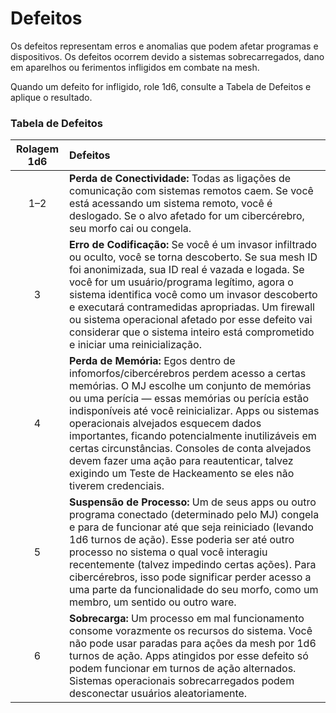 # Defeitos

Os defeitos representam erros e anomalias que podem afetar programas e dispositivos. Os defeitos ocorrem devido a sistemas sobrecarregados, dano em aparelhos ou ferimentos infligidos em combate na mesh.

Quando um defeito for infligido, role 1d6, consulte a Tabela de Defeitos e aplique o resultado.

<!-- CLEANED blockquote class="table" -->

### Tabela de Defeitos

| Rolagem 1d6 | Defeitos                                                                                                                                                                                                                                                                                                                                                                                                                                                                                                   |
|:-----------:|:---------------------------------------------------------------------------------------------------------------------------------------------------------------------------------------------------------------------------------------------------------------------------------------------------------------------------------------------------------------------------------------------------------------------------------------------------------------------------------------------------------- |
|     1–2     | **Perda de Conectividade:** Todas as ligações de comunicação com sistemas remotos caem. Se você está acessando um sistema remoto, você é deslogado. Se o alvo afetado for um cibercérebro, seu morfo cai ou congela.                                                                                                                                                                                                                                                                                       |
|      3      | **Erro de Codificação:** Se você é um invasor infiltrado ou oculto, você se torna descoberto. Se sua mesh ID foi anonimizada, sua ID real é vazada e logada. Se você for um usuário/programa legítimo, agora o sistema identifica você como um invasor descoberto e executará contramedidas apropriadas. Um firewall ou sistema operacional afetado por esse defeito vai considerar que o sistema inteiro está comprometido e iniciar uma reinicialização.                                                 |
|      4      | **Perda de Memória:** Egos dentro de infomorfos/cibercérebros perdem acesso a certas memórias. O MJ escolhe um conjunto de memórias ou uma perícia — essas memórias ou perícia estão indisponíveis até você reinicializar. Apps ou sistemas operacionais alvejados esquecem dados importantes, ficando potencialmente inutilizáveis em certas circunstâncias. Consoles de conta alvejados devem fazer uma ação para reautenticar, talvez exigindo um Teste de Hackeamento se eles não tiverem credenciais. |
|      5      | **Suspensão de Processo:** Um de seus apps ou outro programa conectado (determinado pelo MJ) congela e para de funcionar até que seja reiniciado (levando 1d6 turnos de ação). Esse poderia ser até outro processo no sistema o qual você interagiu recentemente (talvez impedindo certas ações). Para cibercérebros, isso pode significar perder acesso a uma parte da funcionalidade do seu morfo, como um membro, um sentido ou outro ware.                                                             |
|      6      | **Sobrecarga:** Um processo em mal funcionamento consome vorazmente os recursos do sistema. Você não pode usar paradas para ações da mesh por 1d6 turnos de ação. Apps atingidos por esse defeito só podem funcionar em turnos de ação alternados. Sistemas operacionais sobrecarregados podem desconectar usuários aleatoriamente.                                                                                                                                                                        |

<!-- CLEANED /blockquote -->
